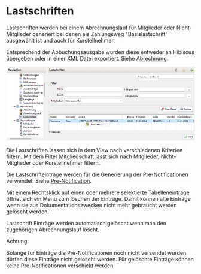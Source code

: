 # Lastschriften

Lastschriften werden bei einem Abrechnungslauf für Mitglieder oder Nicht-Mitglieder generiert bei denen als Zahlungsweg "Basislastschrift" ausgewählt ist und auch für Kursteilnehmer.

Entsprechend der Abbuchungsausgabe wurden diese entweder an Hibiscus übergeben oder in einer XML Datei exportiert. Siehe [Abrechnung](abrechnung.md).

![](../../assets/lastschriften.png)

Die Lastschriften lassen sich in dem View nach verschiedenen Kriterien filtern. Mit dem Filter Mitgliedschaft lässt sich nach Mitglieder, Nicht-Mitglieder oder Kursteilnehmer filtern.

Die Lastschrifteinträge werden für die Generierung der Pre-Notificationen verwendet. Siehe [Pre-Notification](pre-notification.md).

Mit einem Rechtsklick auf einen oder mehrere selektierte Tabelleneinträge öffnet sich ein Menü zum löschen der Einträge. Damit können alte Einträge wenn sie aus Dokumentationszwecken nicht mehr gebraucht werden gelöscht werden.

Lastschrift Einträge werden automatisch gelöscht wenn man den zugehörigen Abrechnungslauf löscht.

Achtung:

Solange für Einträge die Pre-Notificationen noch nicht versendet wurden dürfen diese Einträge nicht gelöscht werden. Für gelöschte Einträge können keine Pre-Notificationen verschickt werden.

